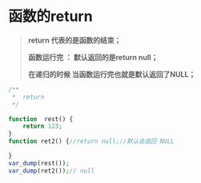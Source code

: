 #  函数的return

>**return 代表的是函数的结束；** 
>
>**函数运行完 ： 默认返回的是return null；**
>
>**在递归的时候 当函数运行完也就是默认返回了NULL；**
>
>

`````php
/**
 *  return
 */

function  rest() {
    return 123;
}
function ret2() {//return null;//默认会返回 NULL

}
var_dump(rest());
var_dump(ret2());// null

`````

